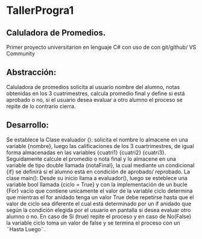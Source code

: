 # TallerProgra1
## Caluladora de Promedios.
Primer proyecto universitarion en lenguaje C# con uso de  con git/github/ VS Community
## Abstracción:
Caluladora de promedios solicita al usuario nombre del alumno, notas obtenidas en los 3 cuatrimestres, calcula promedio final y define si está aprobado o no, si el usuario desea evaluar a otro alumno el proceso se repite de lo contrario cierra.
## Desarrollo:
Se establece la Clase evaluador (): solicita el nombre lo almacene en una variable {nombre}, luego las calificaciones de los 3 cuartrimestres, de igual forma almacenadas en las variables {cuatri1} {cuatri2} {cuatri3}.
Seguidamente calcule el promedio o nota final y lo almacene en una variable de tipo double llamada {notaFinal}, la cual mediante un condicional {if} se definirá si el alumno está en condicíón de aprobado/ reprobado.
La clase main(): Desde su inicio llama a evaluador(), luego se esteblece una variable bool llamada {ciclo = True} 
y con la implementación de un bucle {For} vacío que contiene unicamente el valor de la variable ciclo determina que mientras el for anidado tenga un valor True debe repetirse hasta que el valor de ciclo sea diferente el cual está determinado por un if anidado que según la condición elegida por el usuario en pantalla si desea evaluar otro alumno o no.
En caso de Si (true) repite el proceso y en caso de No(False) la variable ciclo toma un valor de false y se termina el proceso con un ¨Hasta Luego¨.
